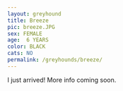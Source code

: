 ```yaml
---
layout: greyhound
title: Breeze
pic: breeze.JPG
sex: FEMALE
age:  6 YEARS
color: BLACK
cats: NO
permalink: /greyhounds/breeze/
---
```


I just arrived! More info coming soon.
